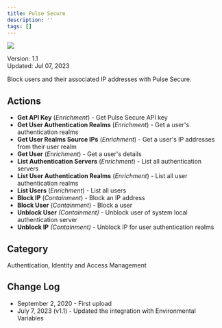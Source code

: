 ```yaml
---
title: Pulse Secure
description: ''
tags: []
---
```


![](/img/platform-services/automation-service/app-central/logos/pulse-secure.png)

Version: 1.1  
Updated: Jul 07, 2023

Block users and their associated IP addresses with Pulse Secure.

## Actions

* **Get API Key** (*Enrichment*) - Get Pulse Secure API key
* **Get User Authentication Realms** (*Enrichment*) - Get a user's authentication realms
* **Get User Realms Source IPs** (*Enrichment*) - Get a user's IP addresses from their user realm
* **Get User** (*Enrichment*) - Get a user's details
* **List Authentication Servers** (*Enrichment*) - List all authentication servers
* **List User Authentication Realms** (*Enrichment*) - List all user authentication realms
* **List Users** (*Enrichment*) - List all users
* **Block IP** (*Containment*) - Block an IP address
* **Block User** (*Containment*) - Block a user
* **Unblock User** *(Containment)* - Unblock user of system local authentication server
* **Unblock IP** *(Containment) -* Unblock IP for user authentication realms

## Category

Authentication, Identity and Access Management

## Change Log

* September 2, 2020 - First upload
* July 7, 2023 (v1.1) - Updated the integration with Environmental Variables

